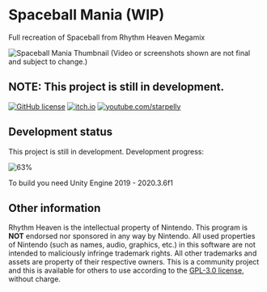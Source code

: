 # Spaceball Mania (WIP)
Full recreation of Spaceball from Rhythm Heaven Megamix

![Spaceball Mania Thumbnail](https://i.imgur.com/s6r5ZpE.png)
(Video or screenshots shown are not final and subject to change.)

## NOTE: This project is still in development.

[![GitHub license](https://img.shields.io/github/license/starpelly/spaceballmania.svg)](https://github.com/Starpelly/SpaceballMania/blob/main/LICENSE)
[![itch.io](https://img.shields.io/badge/itch.io-starpelly.itch.io%2Fspaceball--mania-yellow)](https://starpelly.itch.io/spaceball-mania)
[![youtube.com/starpelly](https://img.shields.io/badge/youtube-youtube.com%2Fstarpelly-red)](https://youtube.com/starpelly)

## Development status
This project is still in development. Development progress:

![63%](https://progress-bar.dev/63)


To build you need Unity Engine 2019 - 2020.3.6f1


## Other information
Rhythm Heaven is the intellectual property of Nintendo.
This program is **NOT** endorsed nor sponsored in any way by Nintendo.
All used properties of Nintendo (such as names, audio, graphics, etc.) in this software are not intended to maliciously infringe trademark rights.
All other trademarks and assets are property of their respective owners.
This is a community project and this is available for others to use
according to the [GPL-3.0 license](LICENSE), without charge.
